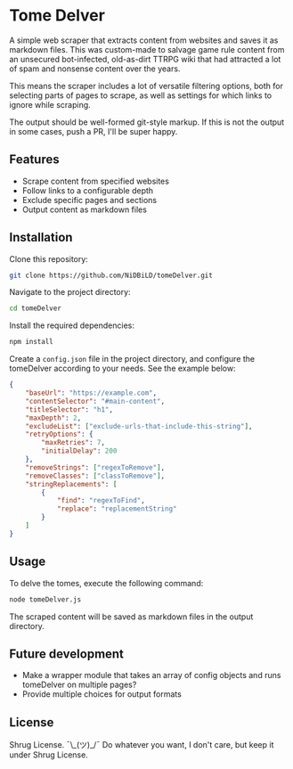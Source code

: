 # Tome Delver

A simple web scraper that extracts content from websites and saves it as markdown files. This was custom-made to salvage game rule content from an unsecured bot-infected, old-as-dirt TTRPG wiki that had attracted a lot of spam and nonsense content over the years.

This means the scraper includes a lot of versatile filtering options, both for selecting parts of pages to scrape, as well as settings for which links to ignore while scraping.

The output should be well-formed git-style markup. If this is not the output in some cases, push a PR, I'll be super happy.

## Features

- Scrape content from specified websites
- Follow links to a configurable depth
- Exclude specific pages and sections
- Output content as markdown files

## Installation

Clone this repository:

```bash
git clone https://github.com/NiDBiLD/tomeDelver.git
```

Navigate to the project directory:

```bash
cd tomeDelver
```

Install the required dependencies:

```bash
npm install
```

Create a `config.json` file in the project directory, and configure the tomeDelver according to your needs. See the example below:

```json
{
	"baseUrl": "https://example.com",
	"contentSelector": "#main-content",
	"titleSelector": "h1",
	"maxDepth": 2,
	"excludeList": ["exclude-urls-that-include-this-string"],
	"retryOptions": {
 		"maxRetries": 7,
 		"initialDelay": 200
	},
	"removeStrings": ["regexToRemove"],
	"removeClasses": ["classToRemove"],
	"stringReplacements": [
 		{
   			"find": "regexToFind",
   			"replace": "replacementString"
 		}
	]
}
```
## Usage

To delve the tomes, execute the following command:

```bash
node tomeDelver.js
```

The scraped content will be saved as markdown files in the output directory.

## Future development

- Make a wrapper module that takes an array of config objects and runs tomeDelver on multiple pages?
- Provide multiple choices for output formats

## License

Shrug License. ¯\\\_(ツ)_/¯ Do whatever you want, I don't care, but keep it under Shrug License.
